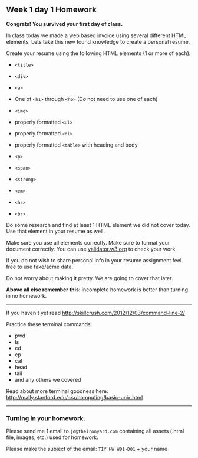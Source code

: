 ## Week 1 day 1 Homework

__Congrats! You survived your first day of class.__

In class today we made a web based invoice using several different HTML elements. Lets take this new found knowledge to create a personal resume.

Create your resume using the following HTML elements (1 or more of each):

  - `<title>`

  - `<div>`

  - `<a>`

  -  One of `<h1>` through `<h6>` (Do not need to use one of each)

  - `<img>`

  - properly formatted `<ul>`

  - properly formatted `<ol>`

  - properly formatted `<table>` with heading and body

  - `<p>`

  - `<span>`

  - `<strong>`

  - `<em>`

  - `<hr>`

  - `<br>`

Do some research and find at least 1 HTML element we did not cover today. Use that element in your resume as well.

Make sure you use all elements correctly. Make sure to format your document correctly. You can use [validator.w3.org](http://validator.w3.org/) to check your work.

If you do not wish to share personal info in your resume assignment feel free to use fake/acme data.

Do not worry about making it pretty. We are going to cover that later.

__Above all else remember this__: incomplete homework is better than turning in no homework.

---

If you haven't yet read http://skillcrush.com/2012/12/03/command-line-2/

Practice these terminal commands:

  - pwd
  - ls
  - cd
  - cp
  - cat
  - head
  - tail
  - and any others we covered

Read about more terminal goodness here: http://mally.stanford.edu/~sr/computing/basic-unix.html

---

### Turning in your homework.

Please send me 1 email to `jd@theironyard.com` containing all assets (.html file, images, etc.) used for homework.

Please make the subject of the email: `TIY HW W01-D01` + your name

